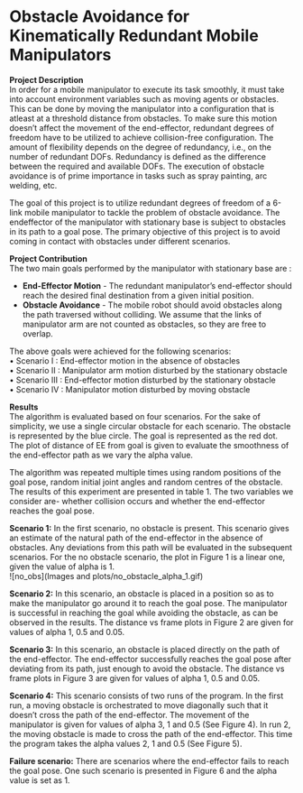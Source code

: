 # Obstacle Avoidance for Kinematically Redundant Mobile Manipulators


**Project Description**  
In order for a mobile manipulator to execute its task smoothly, it must take
into account environment variables such as moving agents or obstacles. This
can be done by moving the manipulator into a configuration that is atleast at a
threshold distance from obstacles. To make sure this motion doesn’t affect the
movement of the end-effector, redundant degrees of freedom have to be utilized
to achieve collision-free configuration. The amount of flexibility depends on the
degree of redundancy, i.e., on the number of redundant DOFs. Redundancy is
defined as the difference between the required and available DOFs. The execution of obstacle avoidance is of prime importance in tasks such as spray painting,
arc welding, etc.  

The goal of this project is to utilize redundant degrees of freedom of a 6-link
mobile manipulator to tackle the problem of obstacle avoidance. The endeffector of the manipulator with stationary base is subject to obstacles in its
path to a goal pose. The primary objective of this project is to avoid coming in
contact with obstacles under different scenarios.  


**Project Contribution**  
The two main goals performed by the manipulator with stationary base are :  
- **End-Effector Motion** - The redundant manipulator’s end-effector should reach
the desired final destination from a given initial position.  
- **Obstacle Avoidance** - The mobile robot should avoid obstacles along the
path traversed without colliding. We assume that the links of manipulator arm
are not counted as obstacles, so they are free to overlap.  

The above goals were achieved for the following scenarios:  
• Scenario I : End-effector motion in the absence of obstacles  
• Scenario II : Manipulator arm motion disturbed by the stationary obstacle  
• Scenario III : End-effector motion disturbed by the stationary obstacle  
• Scenario IV : Manipulator motion disturbed by moving obstacle    

**Results**  
The algorithm is evaluated based on four scenarios. For the sake of simplicity,
we use a single circular obstacle for each scenario. The obstacle is represented
by the blue circle. The goal is represented as the red dot. The plot of distance
of EE from goal is given to evaluate the smoothness of the end-effector path as
we vary the alpha value.  

The algorithm was repeated multiple times using random positions of the goal
pose, random initial joint angles and random centres of the obstacle. The results of this experiment are presented in table 1. The two variables we consider
are- whether collision occurs and whether the end-effector reaches the goal pose.    

**Scenario 1:** In the first scenario, no obstacle is present. This scenario gives an estimate of the natural path of the end-effector in the absence of obstacles. Any deviations from this path will be evaluated in the subsequent scenarios. For the no obstacle scenario, the plot in Figure 1 is a linear one, given the value of alpha is 1.   
![no_obs](Images and plots/no_obstacle_alpha_1.gif)  

**Scenario 2:** In this scenario, an obstacle is placed in a position so as to make
the manipulator go around it to reach the goal pose. The manipulator is successful in reaching the goal while avoiding the obstacle, as can be observed in
the results. The distance vs frame plots in Figure 2 are given for values of alpha
1, 0.5 and 0.05.  

**Scenario 3:** In this scenario, an obstacle is placed directly on the path of
the end-effector. The end-effector successfully reaches the goal pose after deviating from its path, just enough to avoid the obstacle. The distance vs frame
plots in Figure 3 are given for values of alpha 1, 0.5 and 0.05.  

**Scenario 4:** This scenario consists of two runs of the program. In the first
run, a moving obstacle is orchestrated to move diagonally such that it doesn’t
cross the path of the end-effector. The movement of the manipulator is given
for values of alpha 3, 1 and 0.5 (See Figure 4). In run 2, the moving obstacle
is made to cross the path of the end-effector. This time the program takes the
alpha values 2, 1 and 0.5 (See Figure 5).  

**Failure scenario:** There are scenarios where the end-effector fails to reach
the goal pose. One such scenario is presented in Figure 6 and the alpha value
is set as 1.  
